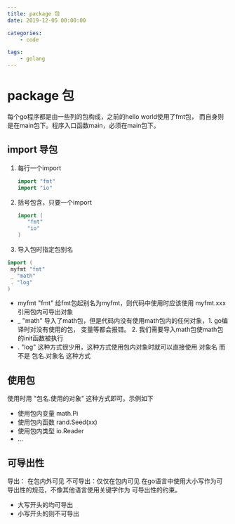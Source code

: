 ```yaml
---
title: package 包
date: 2019-12-05 00:00:00

categories:
    - code

tags:
    - golang
---
```

# package 包
每个go程序都是由一些列的包构成，之前的hello world使用了fmt包，
而自身则是在main包下。程序入口函数main，必须在main包下。

## import 导包
1. 每行一个import
    ```go
    import "fmt"
    import "io"
    ```
2. 括号包含，只要一个import
    ```go
   import (   
       "fmt"
       "io"
   )
    ```
3. 导入包时指定包别名
```go
import (
 myfmt "fmt"
 _ "math"
 . "log"
)
```
- myfmt "fmt" 给fmt包起别名为myfmt，则代码中使用时应该使用 myfmt.xxx 
引用包内可导出对象
- _ "math" 导入了math包，但是代码内没有使用math包内的任何对象，1. go编译时对没有使用的包，
变量等都会报错。 2. 我们需要导入math包使math包的init函数被执行
- . "log" 这种方式很少用，这种方式使用包内对象时就可以直接使用 对象名 
而不是 包名.对象名 这种方式

## 使用包
使用时用 "包名.使用的对象"  这种方式即可。示例如下
- 使用包内变量  math.Pi
- 使用包内函数 rand.Seed(xx)
- 使用包内类型 io.Reader
- ...

## 可导出性
导出： 在包内外可见
不可导出：仅仅在包内可见
在go语言中使用大小写作为可导出性的规范，不像其他语言使用关键字作为
可导出性的约束。
- 大写开头的均可导出
- 小写开头的则不可导出
